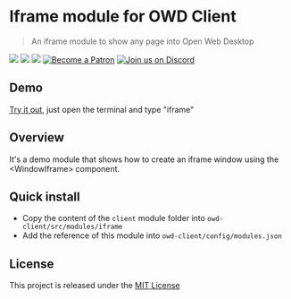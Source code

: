 # Iframe module for OWD Client
> An iframe module to show any page into Open Web Desktop

<p>
    <a href="https://github.com/owdproject/owd-client/blob/master/LICENSE"><img src="https://img.shields.io/badge/license-MIT-green.svg" /></a>
    <a href="https://github.com/owdproject/owd-client"><img src="https://img.shields.io/badge/owd-client-3A9CB6" /></a>
    <a href="https://github.com/topics/owd-modules"><img src="https://img.shields.io/badge/owd-modules-888" /></a>
    <a href="https://hacklover.net/patreon"><img src="https://img.shields.io/badge/become-a%20patron-orange" alt="Become a Patron" /></a>
    <a href="https://hacklover.net/discord"><img src="https://img.shields.io/badge/chat-on%20discord-7289da.svg" alt="Join us on Discord" /></a>
</p>

## Demo
[Try it out](https://hacklover.net), just open the terminal and type "iframe"

## Overview
It's a demo module that shows how to create an iframe window using the \<WindowIframe> component.

## Quick install
- Copy the content of the `client` module folder into `owd-client/src/modules/iframe`
- Add the reference of this module into `owd-client/config/modules.json` 

## License
This project is released under the [MIT License](LICENSE)